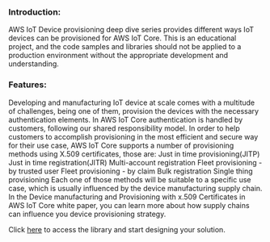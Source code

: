 ###  Introduction:
AWS IoT Device provisioning deep dive series provides different ways IoT devices can be provisioned for AWS IoT Core. This is an educational project, and the code samples and libraries should not be applied to a production environment without the appropriate development and understanding.

### Features:
Developing and manufacturing IoT device at scale comes with a multitude of challenges, being one of them, provision the devices with the necessary authentication elements. In AWS IoT Core authentication is handled by customers, following our shared responsibility model. In order to help customers to accomplish provisioning in the most efficient and secure way for their use case, AWS IoT Core supports a number of provisioning methods using X.509 certificates, those are:
Just in time provisioning(JITP)
Just in time registration(JITR)
Multi-account registration
Fleet provisioning - by trusted user
Fleet provisioning - by claim
Bulk registration
Single thing provisioning
Each one of those methods will be suitable to a specific use case, which is usually influenced by the device manufacturing supply chain. In the Device manufacturing and Provisioning with x.509 Certificates in AWS IoT Core white paper, you can learn more about how supply chains can influence you device provisioning strategy.

Click [here](https://github.com/aws-samples/aws-iot-core-device-provisioning-deep-dive#aws-iot-device-provisioning-deep-dive-series) to access the library and start designing your solution.